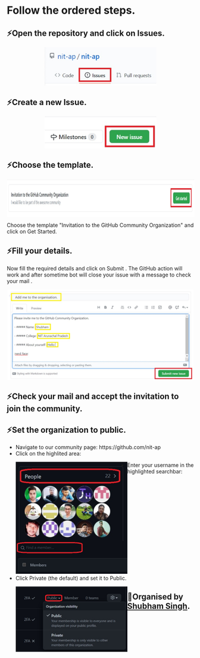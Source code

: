 # Follow the ordered steps.

## ⚡Open the repository and click on Issues.
<p align="center">
  <img align="center" width="300" src="join/Issues.jpg" />
</p>







## ⚡Create a new Issue.
<p align="center">
  <img align="center" width="300" src="join/newissues.jpg" />
</p>







## ⚡Choose the template.
<img align="center" height="100"  src="join/getstarted.jpg" />

Choose the template "Invitation to the GitHub Community Organization" and click on Get Started.

## ⚡Fill your details.
Now fill the required details and click on Submit . 
The GitHub action will work and after sometime bot will close your issue with a message to check your mail .

<p align="center">
  <img align="center" width="500" src="join/submit.jpg" />
</p>








## ⚡Check your mail and accept the invitation to join the community.


## ⚡Set the organization to public.
<ul>
  <li>Navigate to our community page: https://github.com/nit-ap</li>
  <li>Click on the highlited area:<p align="center">
  <img align="left" width="300" src="join/People.jpg" />
</p></li>
  
  
  
  <li>Enter your username in the highlighted searchbar:
  <img  width="300" src="join/find.jpg" />
</li>



  <li>Click Private (the default) and set it to Public.<p align="center">
  <img align="left" width="300" src="join/public.jpg" />
</p></li>
</ul>










## 👋Organised by [Shubham Singh](https://github.com/suubh).
